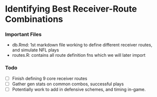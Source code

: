 # Identifying Best Receiver-Route Combinations

### Important Files
- db.Rmd: 1st markdown file working to define different receiver routes, and simulate NFL plays
- routes.R: contains all route definition fns which we will later import

### Todo
- [ ] Finish defining 9 core receiver routes
- [ ] Gather gen stats on common combos, successful plays
- [ ] Potentially work to add in defensive schemes, and timing in-game.
